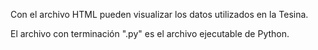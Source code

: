 Con el archivo HTML pueden visualizar los datos utilizados en la Tesina.

El archivo con terminación ".py" es el archivo ejecutable de Python.
